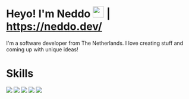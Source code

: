 # Heyo! I'm Neddo <img src="https://raw.githubusercontent.com/MartinHeinz/MartinHeinz/master/wave.gif" width="30px"> | https://neddo.dev/

I'm a software developer from The Netherlands.
I love creating stuff and coming up with unique ideas!

#  Skills
![](https://img.shields.io/badge/-Typescript-408CE3?style=for-the-badge&labelColor=1e1e1e&logo=typescript&logoColor=408CE3) 
![](https://img.shields.io/badge/-Javascript-FCD703?style=for-the-badge&labelColor=1e1e1e&logo=javascript&logoColor=FCD703)
![](https://img.shields.io/badge/-Git-ED7F3B?style=for-the-badge&labelColor=1e1e1e&logo=git&logoColor=ED7F3B)
![](https://img.shields.io/badge/-Node.js-48C258?style=for-the-badge&labelColor=1e1e1e&logo=node.js&logoColor=48C258)
![](https://img.shields.io/badge/-MySQL-F29111?style=for-the-badge&labelColor=1e1e1e&logo=mysql&logoColor=F29111)

